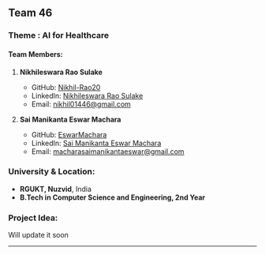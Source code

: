 ## Team 46
### Theme : AI for Healthcare


#### Team Members: 
1. **Nikhileswara Rao Sulake**   
   - GitHub: [Nikhil-Rao20](https://github.com/Nikhil-Rao20)  
   - LinkedIn: [Nikhileswara Rao Sulake](https://www.linkedin.com/in/nikhileswara-rao-sulake-847802254/)
   - Email: nikhil01446@gmail.com

2. **Sai Manikanta Eswar Machara**  
   - GitHub: [EswarMachara](https://github.com/EswarMachara)
   - LinkedIn: [Sai Manikanta Eswar Machara](https://www.linkedin.com/in/sai-manikanta-eswar-machara)
   - Email: macharasaimanikantaeswar@gmail.com
### University & Location:
- **RGUKT, Nuzvid**, India  
- **B.Tech in Computer Science and Engineering, 2nd Year**  

### Project Idea:
Will update it soon


-----
